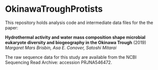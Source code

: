 # OkinawaTroughProtists

This repository holds analysis code and intermediate data files for the the paper: 

**Hydrothermal activity and water mass composition shape microbial eukaryote diversity and biogeography in the Okinawa Trough** (2019)<br/>
*Margaret Mars Brisbin, Asa E. Conover, Satoshi Mitarai*

The raw sequence data for this study are available from the NCBI Sequencing Read Archive: accession PRJNA546472. 
